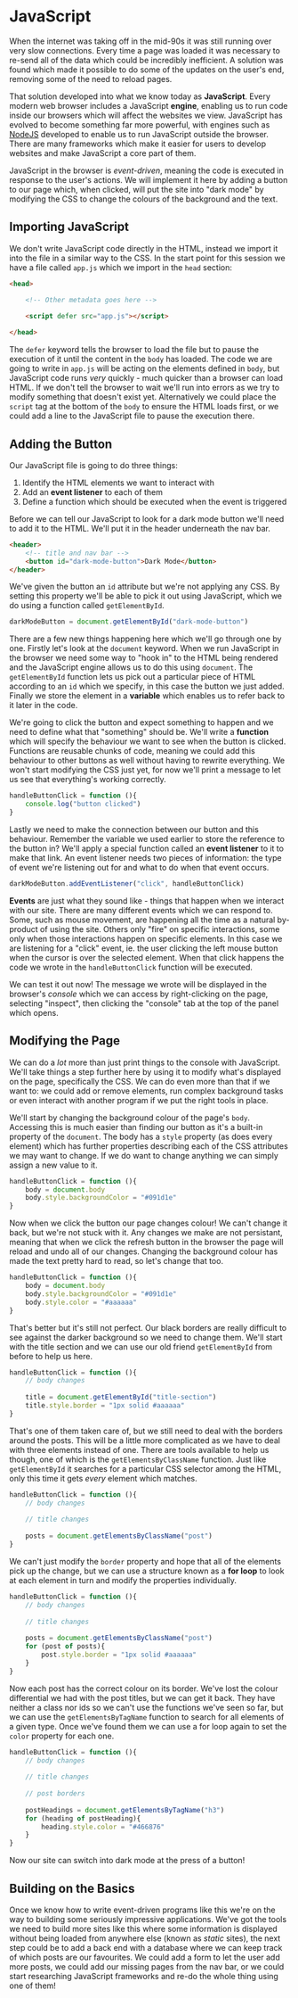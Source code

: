 # JavaScript

When the internet was taking off in the mid-90s it was still running over very slow connections. Every time a page was loaded it was necessary to re-send all of the data which could be incredibly inefficient. A solution was found which made it possible to do some of the updates on the user's end, removing some of the need to reload pages.

That solution developed into what we know today as  **JavaScript**. Every modern web browser includes a JavaScript **engine**, enabling us to run code inside our browsers which will affect the websites we view. JavaScript has evolved to become something far more powerful, with engines such as [NodeJS](https://nodejs.org/en/) developed to enable us to run JavaScript outside the browser. There are many frameworks which make it easier for users to develop websites and make JavaScript a core part of them.

JavaScript in the browser is *event-driven*, meaning the code is executed in response to the user's actions. We will implement it here by adding a button to our page which, when clicked, will put the site into "dark mode" by modifying the CSS to change the colours of the background and the text.

## Importing JavaScript

We don't write JavaScript code directly in the HTML, instead we import it into the file in a similar way to the CSS. In the start point for this session we have a file called `app.js` which we import in the `head` section:

```html
<head>

	<!-- Other metadata goes here -->
	
	<script defer src="app.js"></script>

</head>
```
The `defer` keyword tells the browser to load the file but to pause the execution of it until the content in the `body` has loaded. The code we are going to write in `app.js` will be acting on the elements defined in `body`, but JavaScript code runs *very* quickly - much quicker than a browser can load HTML. If we don't tell the browser to wait we'll run into errors as we try to modify something that doesn't exist yet. Alternatively we could place the `script` tag at the bottom of the `body` to ensure the HTML loads first, or we could add a line to the JavaScript file to pause the execution there.


## Adding the Button

Our JavaScript file is going to do three things:

1. Identify the HTML elements we want to interact with
2. Add an **event listener** to each of them
3. Define a function which should be executed when the event is triggered

Before we can tell our JavaScript to look for a dark mode button we'll need to add it to the HTML. We'll put it in the header underneath the nav bar.

```html
<header>
	<!-- title and nav bar -->
	<button id="dark-mode-button">Dark Mode</button>
</header>
```

We've given the button an `id` attribute but we're not applying any CSS. By setting this property we'll be able to pick it out using JavaScript, which we do using a function called `getElementById`.

```js
darkModeButton = document.getElementById("dark-mode-button")
```

There are a few new things happening here which we'll go through one by one. Firstly let's look at the `document` keyword. When we run JavaScript in the browser we need some way to "hook in" to the HTML being rendered and the JavaScript engine allows us to do this using `document`. The `getElementById` function lets us pick out a particular piece of HTML according to an `id` which we specify, in this case the button we just added. Finally we store the element in a **variable** which enables us to refer back to it later in the code.

We're going to click the button and expect something to happen and we need to define what that "something" should be. We'll write a **function** which will specify the behaviour we want to see when the button is clicked. Functions are reusable chunks of code, meaning we could add this behaviour to other buttons as well without having to rewrite everything. We won't start modifying the CSS just yet, for now we'll print a message to let us see that everything's working correctly.

```js
handleButtonClick = function (){
	console.log("button clicked")
}
```

Lastly we need to make the connection between our button and this behaviour. Remember the variable we used earlier to store the reference to the button in? We'll apply a special function called an **event listener** to it to make that link. An event listener needs two pieces of information: the type of event we're listening out for and what to do when that event occurs.

```js
darkModeButton.addEventListener("click", handleButtonClick)
```

**Events** are just what they sound like - things that happen when we interact with our site. There are many different events which we can respond to. Some, such as mouse movement, are happening all the time as a natural by-product of using the site. Others only "fire" on specific interactions, some only when those interactions happen on specific elements. In this case we are listening for a "click" event, ie. the user clicking the left mouse button when the cursor is over the selected element. When that click happens the code we wrote in the `handleButtonClick` function will be executed.

We can test it out now! The message we wrote will be displayed in the browser's *console* which we can access by right-clicking on the page, selecting "inspect", then clicking the "console" tab at the top of the panel which opens. 


## Modifying the Page

We can do a *lot* more than just print things to the console with JavaScript. We'll take things a step further here by using it to modify what's displayed on the page, specifically the CSS. We can do even more than that if we want to: we could add or remove elements, run complex background tasks or even interact with another program if we put the right tools in place.

We'll start by changing the background colour of the page's `body`. Accessing this is much easier than finding our button as it's a built-in property of the `document`. The body has a `style` property (as does every element) which has further properties describing each of the CSS attributes we may want to change. If we do want to change anything we can simply assign a new value to it.

```js
handleButtonClick = function (){
	body = document.body
	body.style.backgroundColor = "#091d1e"
}
```

Now when we click the button our page changes colour! We can't change it back, but we're not stuck with it. Any changes we make are not persistant, meaning that when we click the refresh button in the browser the page will reload and undo all of our changes. Changing the background colour has made the text pretty hard to read, so let's change that too.

```js
handleButtonClick = function (){
	body = document.body
	body.style.backgroundColor = "#091d1e"
	body.style.color = "#aaaaaa"
}
```

That's better but it's still not perfect. Our black borders are really difficult to see against the darker background so we need to change them. We'll start with the title section and we can use our old friend `getElementById` from before to help us here.

```js
handleButtonClick = function (){
	// body changes
	
	title = document.getElementById("title-section")
	title.style.border = "1px solid #aaaaaa"
}
``` 

That's one of them taken care of, but we still need to deal with the borders around the posts. This will be a little more complicated as we have to deal with three elements instead of one. There are tools available to help us though, one of which is the `getElementsByClassName` function. Just like `getElementById` it searches for a particular CSS selector among the HTML, only this time it gets *every* element which matches.

```js
handleButtonClick = function (){
	// body changes
	
	// title changes
	
	posts = document.getElementsByClassName("post")
}
``` 

We can't just modify the `border` property and hope that all of the elements pick up the change, but we can use a structure known as a **for loop** to look at each element in turn and modify the properties individually.

```js
handleButtonClick = function (){
	// body changes
	
	// title changes
	
	posts = document.getElementsByClassName("post")
	for (post of posts){
		post.style.border = "1px solid #aaaaaa"
	}
}
``` 

Now each post has the correct colour on its border. We've lost the colour differential we had with the post titles, but we can get it back. They have neither a class nor ids so we can't use the functions we've seen so far, but we can use the `getElementsByTagName` function to search for all elements of a given type. Once we've found them we can use a for loop again to set the `color` property for each one.

```js
handleButtonClick = function (){
	// body changes
	
	// title changes
	
	// post borders
	
	postHeadings = document.getElementsByTagName("h3")
	for (heading of postHeading){
		heading.style.color = "#466876"
	}
}
``` 

Now our site can switch into dark mode at the press of a button! 


## Building on the Basics

Once we know how to write event-driven programs like this we're on the way to building some seriously impressive applications. We've got the tools we need to build more sites like this where some information is displayed without being loaded from anywhere else (known as *static* sites), the next step could be to add a back end with a database where we can keep track of which posts are our favourites. We could add a form to let the user add more posts, we could add our missing pages from the nav bar, or we could start researching JavaScript frameworks and re-do the whole thing using one of them!